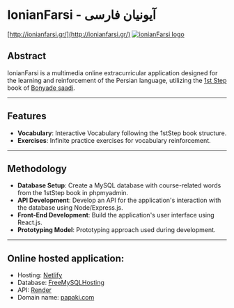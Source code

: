 # IonianFarsi - آیونیان فارسی
[http://ionianfarsi.gr/](http://ionianfarsi.gr/)
[![ionianFarsi logo](https://ionianfarsi.gr/static/media/IonianFarsiLogo.84d7d4110ea94c66ec9a.png)](http://ionianfarsi.gr/)


## Abstract  
IonianFarsi is a multimedia online extracurricular application designed for the learning and reinforcement of the Persian language, utilizing the [1st Step](https://books.saadifoundation.ir/books/en1ststep) book of [Bonyade saadi](https://saadifoundation.ir/en).

---

## Features  
- **Vocabulary**: Interactive Vocabulary following the 1stStep book structure.  
- **Exercises**: Infinite practice exercises for vocabulary reinforcement.

---




## Methodology  
- **Database Setup**: Create a MySQL database with course-related words from the 1stStep book in phpmyadmin.  
- **API Development**: Develop an API for the application's interaction with the database using Node/Express.js.  
- **Front-End Development**: Build the application's user interface using React.js.  
- **Prototyping Model**: Prototyping approach used during development.

---

## Online hosted application:  
   - Hosting: [Netlify](https://www.netlify.com)  
   - Database: [FreeMySQLHosting](https://www.freesqldatabase.com/)
   - API: [Render](https://render.com/)
   - Domain name: [papaki.com](https://www.papaki.com/)